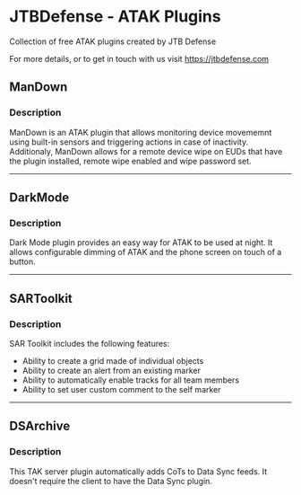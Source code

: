 # JTBDefense - ATAK Plugins
Collection of free ATAK plugins created by JTB Defense

For more details, or to get in touch with us visit https://jtbdefense.com


## ManDown

### Description 

ManDown is an ATAK plugin that allows monitoring device movememnt using built-in sensors and triggering actions in case of inactivity.
Additionaly, ManDown allows for a remote device wipe on EUDs that have the plugin installed, remote wipe enabled and wipe password set.

---

## DarkMode

### Description

Dark Mode plugin provides an easy way for ATAK to be used at night. It allows configurable dimming of ATAK and the phone screen on touch of a button.

---

## SARToolkit

### Description

SAR Toolkit includes the following features:
- Ability to create a grid made of individual objects
- Ability to create an alert from an existing marker
- Ability to automatically enable tracks for all team members
- Ability to set user custom comment to the self marker


---

## DSArchive

### Description

This TAK server plugin automatically adds CoTs to Data Sync feeds. It doesn't require the client to have the Data Sync plugin.

